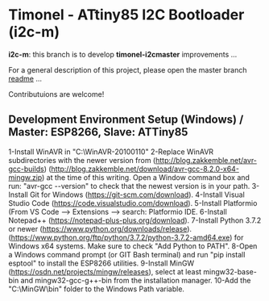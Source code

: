 Timonel - ATtiny85 I2C Bootloader (i2c-m)
=========================================
__i2c-m__: this branch is to develop __timonel-i2cmaster__ improvements ...

For a general description of this project, please open the master branch [readme](../master/README.md) ...

Contributuions are welcome!

Development Environment Setup (Windows) / Master: ESP8266, Slave: ATTiny85
--------------------------------------------------------------------------
1-Install WinAVR in "C:\WinAVR-20100110"
2-Replace WinAVR subdirectories with the newer version from (http://blog.zakkemble.net/avr-gcc-builds)
  (http://blog.zakkemble.net/download/avr-gcc-8.2.0-x64-mingw.zip) at the time of this writing.
  Open a Window command box and run: "avr-gcc --version" to check that the newest version is in your path.
 3-Install Git for Windows (https://git-scm.com/download).
4-Install Visual Studio Code (https://code.visualstudio.com/download).
5-Install Platformio (From VS Code --> Extensions --> search: Platformio IDE.
6-Install Notepad++ (https://notepad-plus-plus.org/download).
7-Install Python 3.7.2 or newer (https://www.python.org/downloads/release).
  (https://www.python.org/ftp/python/3.7.2/python-3.7.2-amd64.exe) for Windows x64 systems.
  Make sure to check "Add Python to PATH".
8-Open a Windows command prompt (or GIT Bash terminal) and run "pip install esptool"
  to install the ESP8266 utilities.
9-Install MinGW (https://osdn.net/projects/mingw/releases), select at least
  mingw32-base-bin and mingw32-gcc-g++-bin from the installation manager.
10-Add the "C:\MinGW\bin" folder to the Windows Path variable.
